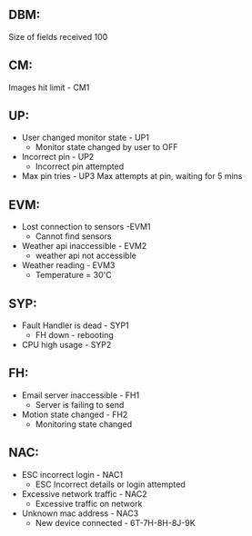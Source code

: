 ## DBM:
Size of fields received 100

## CM:
Images hit limit - CM1

## UP:
* User changed monitor state - UP1
  * Monitor state changed by user to OFF
* Incorrect pin - UP2
  * Incorrect pin attempted
* Max pin tries - UP3
  Max attempts at pin, waiting for 5 mins
  
## EVM:
* Lost connection to sensors -EVM1
  * Cannot find sensors
* Weather api inaccessible - EVM2
  * weather api not accessible
* Weather reading - EVM3
  * Temperature = 30'C
## SYP:
* Fault Handler is dead - SYP1
  * FH down - rebooting
* CPU high usage - SYP2

## FH:
* Email server inaccessible - FH1
  * Server is failing to send
* Motion state changed - FH2
  * Monitoring state changed
  
## NAC:
* ESC incorrect login - NAC1
  * ESC Incorrect details or login attempted
* Excessive network traffic - NAC2
  * Excessive traffic on network
* Unknown mac address - NAC3
  * New device connected - 6T-7H-8H-8J-9K
